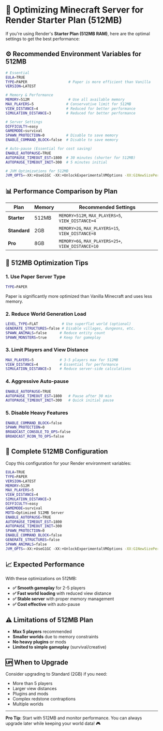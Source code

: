 # 🚀 Optimizing Minecraft Server for Render Starter Plan (512MB)

If you're using Render's **Starter Plan (512MB RAM)**, here are the optimal settings to get the best performance:

## ⚙️ Recommended Environment Variables for 512MB

```bash
# Essential
EULA=TRUE
TYPE=PAPER                   # Paper is more efficient than Vanilla
VERSION=LATEST

# Memory & Performance
MEMORY=512M                  # Use all available memory
MAX_PLAYERS=5               # Conservative limit for 512MB
VIEW_DISTANCE=4             # Reduced for better performance
SIMULATION_DISTANCE=3       # Reduced for better performance

# Server Settings
DIFFICULTY=easy
GAMEMODE=survival
SPAWN_PROTECTION=0          # Disable to save memory
ENABLE_COMMAND_BLOCK=false  # Disable to save memory

# Auto-pause (Essential for cost saving)
ENABLE_AUTOPAUSE=TRUE
AUTOPAUSE_TIMEOUT_EST=1800  # 30 minutes (shorter for 512MB)
AUTOPAUSE_TIMEOUT_INIT=300  # 5 minutes initial

# JVM Optimizations for 512MB
JVM_OPTS=-XX:+UseG1GC -XX:+UnlockExperimentalVMOptions -XX:G1NewSizePercent=20 -XX:G1ReservePercent=20 -XX:MaxGCPauseMillis=50 -XX:G1HeapRegionSize=32M
```

## 📊 Performance Comparison by Plan

| Plan | Memory | Recommended Settings |
|------|--------|---------------------|
| **Starter** | 512MB | `MEMORY=512M`, `MAX_PLAYERS=5`, `VIEW_DISTANCE=4` |
| **Standard** | 2GB | `MEMORY=2G`, `MAX_PLAYERS=15`, `VIEW_DISTANCE=8` |
| **Pro** | 8GB | `MEMORY=6G`, `MAX_PLAYERS=25+`, `VIEW_DISTANCE=10` |

## 🎯 512MB Optimization Tips

### 1. **Use Paper Server Type**
```bash
TYPE=PAPER
```
Paper is significantly more optimized than Vanilla Minecraft and uses less memory.

### 2. **Reduce World Generation Load**
```bash
LEVEL_TYPE=FLAT           # Use superflat world (optional)
GENERATE_STRUCTURES=false # Disable villages, dungeons, etc.
SPAWN_ANIMALS=false      # Reduce entity count
SPAWN_MONSTERS=true      # Keep for gameplay
```

### 3. **Limit Players and View Distance**
```bash
MAX_PLAYERS=5            # 3-5 players max for 512MB
VIEW_DISTANCE=4          # Essential for performance
SIMULATION_DISTANCE=3    # Reduce server-side calculations
```

### 4. **Aggressive Auto-pause**
```bash
ENABLE_AUTOPAUSE=TRUE
AUTOPAUSE_TIMEOUT_EST=1800   # Pause after 30 min
AUTOPAUSE_TIMEOUT_INIT=300   # Quick initial pause
```

### 5. **Disable Heavy Features**
```bash
ENABLE_COMMAND_BLOCK=false
SPAWN_PROTECTION=0
BROADCAST_CONSOLE_TO_OPS=false
BROADCAST_RCON_TO_OPS=false
```

## 🔧 Complete 512MB Configuration

Copy this configuration for your Render environment variables:

```bash
EULA=TRUE
TYPE=PAPER
VERSION=LATEST
MEMORY=512M
MAX_PLAYERS=5
VIEW_DISTANCE=4
SIMULATION_DISTANCE=3
DIFFICULTY=easy
GAMEMODE=survival
MOTD=Optimized 512MB Server
ENABLE_AUTOPAUSE=TRUE
AUTOPAUSE_TIMEOUT_EST=1800
AUTOPAUSE_TIMEOUT_INIT=300
SPAWN_PROTECTION=0
ENABLE_COMMAND_BLOCK=false
GENERATE_STRUCTURES=false
SPAWN_ANIMALS=false
JVM_OPTS=-XX:+UseG1GC -XX:+UnlockExperimentalVMOptions -XX:G1NewSizePercent=20 -XX:G1ReservePercent=20 -XX:MaxGCPauseMillis=50 -XX:G1HeapRegionSize=32M
```

## 📈 Expected Performance

With these optimizations on 512MB:
- **✅ Smooth gameplay** for 2-5 players
- **✅ Fast world loading** with reduced view distance
- **✅ Stable server** with proper memory management
- **✅ Cost effective** with auto-pause

## ⚠️ Limitations of 512MB Plan

- **Max 5 players** recommended
- **Smaller worlds** due to memory constraints
- **No heavy plugins** or mods
- **Limited to simple gameplay** (survival/creative)

## 🆙 When to Upgrade

Consider upgrading to Standard (2GB) if you need:
- More than 5 players
- Larger view distances
- Plugins and mods
- Complex redstone contraptions
- Multiple worlds

---

**Pro Tip**: Start with 512MB and monitor performance. You can always upgrade later while keeping your world data! 🎮

